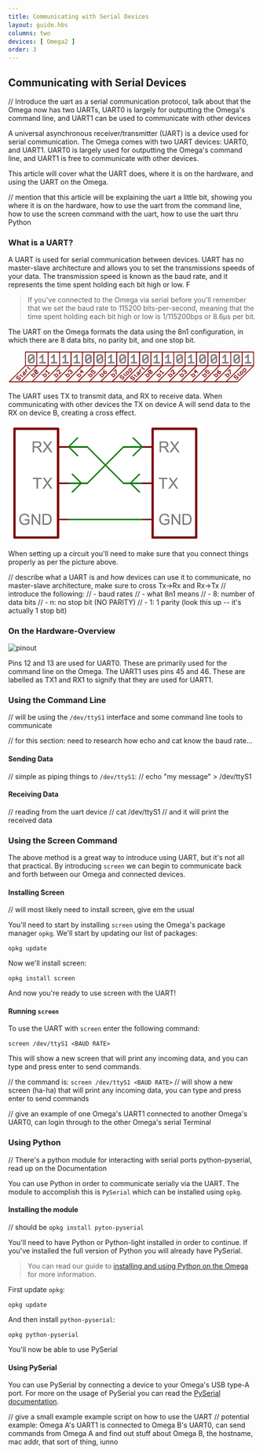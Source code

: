 ```yaml
---
title: Communicating with Serial Devices
layout: guide.hbs
columns: two
devices: [ Omega2 ]
order: 3
---
```


## Communicating with Serial Devices

// Introduce the uart as a serial communication protocol, talk about that the Omega now has two UARTs, UART0 is largely for outputting the Omega's command line, and UART1 can be used to communicate with other devices

A universal asynchronous receiver/transmitter (UART) is a device used for serial communication. The Omega comes with two UART devices: UART0, and UART1. UART0 is largely used for outputting the Omega's command line, and UART1 is free to communicate with other devices.

This article will cover what the UART does, where it is on the hardware, and using the UART on the Omega.

// mention that this article will be explaining the uart a little bit, showing you where it is on the hardware, how to use the uart from the command line, how to use the screen command with the uart, how to use the uart thru Python

### What is a UART?

A UART is used for serial communication between devices. UART has no master-slave architecture and allows you to set the transmissions speeds of your data. The transmission speed is known as the baud rate, and it represents the time spent holding each bit high or low. F

>If you've connected to the Omega via serial before you'll remember that we set the baud rate to 115200 bits-per-second, meaning that the time spent holding each bit high or low is 1/115200bps or 8.6µs per bit.

The UART on the Omega formats the data using the 8n1 configuration, in which there are 8 data bits, no parity bit, and one stop bit.

![uart data frame](../img/uart-data-frame.png)

The UART uses TX to transmit data, and RX to receive data. When communicating with other devices the TX on device A will send data to the RX on device B, creating a cross effect.

![cross tx rx](../img/uart-tx-rx-cross.png)

When setting up a circuit you'll need to make sure that you connect things properly as per the picture above.

// describe what a UART is and how devices can use it to communicate, no master-slave architecture, make sure to cross Tx->Rx and Rx->Tx
// introduce the following:
//  - baud rates
//  - what 8n1 means
//    - 8: number of data bits
//    - n: no stop bit (NO PARITY)
//    - 1: 1 parity (look this up --  it's actually 1 stop bit)

### On the Hardware-Overview
<!-- highlight the UART1 pins on both the Omega and the Expansion Header -->

![pinout](https://raw.githubusercontent.com/OnionIoT/Onion-Docs/master/Omega2/Documentation/Hardware-Overview/img/Omega-2-Pinout-Diagram.png)

Pins 12 and 13 are used for UART0. These are primarily used for the command line on the Omega. The UART1 uses pins 45 and 46. These are labelled as TX1 and RX1 to signify that they are used for UART1.


### Using the Command Line
<!-- TODO: Couldn't get sending and receiving data to /dev/ttyS1 to work, could i get some help?` -->
// will be using the `/dev/ttyS1` interface and some command line tools to communicate

// for this section: need to research how echo and cat know the baud rate...

#### Sending Data

// simple as piping things to `/dev/ttyS1`:
//  echo "my message" > /dev/ttyS1

#### Receiving Data

// reading from the uart device
//  cat /dev/ttyS1
// and it will print the received data


### Using the Screen Command

The above method is a great way to introduce using UART, but it's not all that practical. By introducing `screen` we can begin to communicate back and forth between our Omega and connected devices.

#### Installing Screen

// will most likely need to install screen, give em the usual

You'll need to start by installing `screen` using the Omega's package manager `opkg`. We'll start by updating our list of packages:

```
opkg update
```

Now we'll install screen:

```
opkg install screen
```

And now you're ready to use screen with the UART!


#### Running `screen`

To use the UART with `screen` enter the following command:

```
screen /dev/ttyS1 <BAUD RATE>
```

This will show a new screen that will print any incoming data, and you can type and press enter to send commands.

// the command is: `screen /dev/ttyS1 <BAUD RATE>`
// will show a new screen (ha-ha) that will print any incoming data, you can type and press enter to send commands

// give an example of one Omega's UART1 connected to another Omega's UART0, can login through to the other Omega's serial Terminal

### Using Python

// There's a python module for interacting with serial ports python-pyserial, read up on the Documentation

You can use Python in order to communicate serially via the UART. The module to accomplish this is `PySerial` which can be installed using `opkg`.




#### Installing the module

// should be `opkg install pyton-pyserial`

You'll need to have Python or Python-light installed in order to continue. If you've installed the full version of Python you will already have PySerial.

>You can read our guide to [installing and using Python on the Omega](#using-python) for more information.

First update `opkg`:

```
opkg update
```

And then install `python-pyserial`:

```
opkg python-pyserial
```

You'll now be able to use PySerial

#### Using PySerial

You can use PySerial by connecting a device to your Omega's USB type-A port. For more on the usage of PySerial you can read the [PySerial documentation](https://pythonhosted.org/pyserial/shortintro.html).

// give a small example example script on how to use the UART
// potential example: Omega A's UART1 is connected to Omega B's UART0, can send commands from Omega A and find out stuff about Omega B, the hostname, mac addr, that sort of thing, iunno
